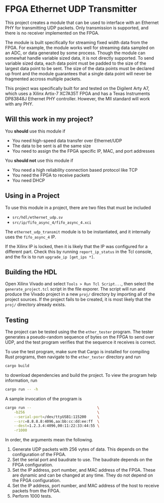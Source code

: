 # FPGA Ethernet UDP Transmitter

This project creates a module that can be used to interface with an Ethernet
PHY for transmitting UDP packets. Only transmission is supported, and there is
no receiver implemented on the FPGA.

The module is built specifically for streaming fixed width data from the FPGA.
For example, the module works well for streaming data sampled on an ADC, or
data generated by some process. Though the module can somewhat handle variable
sized data, it is not directly supported. To send variable sized data, each
data point must be padded to the size of the largest data point to be sent. The
size of the data points must be declared up front and the module guarantees
that a single data point will never be fragmented accross multiple packets.

This project was specifically built for and tested on the Digilent Arty A7,
which uses a Xilinx Artix-7 XC7A35T FPGA and has a Texas Instruments DP83848J
Ethernet PHY controller. However, the MII standard will work with any PHY.

## Will this work in my project?

You **should** use this module if

*   You need high-speed data transfer over Ethernet/UDP
*   The data to be sent is all the same size
*   You need to assign the the FPGA specific IP, MAC, and port addresses

You **should not** use this module if

*   You need a high reliability connection based protocol like TCP
*   You need the FPGA to receive packets
*   You need DHCP

## Using in a Project

To use this module in a project, there are two files that must be included

*   `src/hdl/ethernet_udp.sv`
*   `src/ip/fifo_async_4/fifo_async_4.xci`

The `ethernet_udp_transmit` module is to be instantiated, and it internally
uses the `fifo_async_4` IP.

If the Xilinx IP is locked, then it is likely that the IP was configured for
a different part. Check this by running `report_ip_status` in the Tcl console,
and the fix is to run `upgrade_ip [get_ips *]`.

## Building the HDL

Open Xilinx Vivado and select `Tools > Run Tcl Script...`, then select the
`generate_project.tcl` script in the file exporer. The script will run and
produce the Vivado project in a new `proj/` directory by importing all of the
project sources. If the project fails to be created, it is most likely that the
`proj/` directory already exists.

## Testing

The project can be tested using the the `ether_tester` program. The tester
generates a pseudo-random sequence of bytes on the FPGA to send over UDP, and
the test program verifies that the sequence it receives is correct.

To use the test program, make sure that Cargo is installed for compiling Rust
programs, then navigate to the `ether_tester` directory and run

```sh
cargo build
```

to download dependencies and build the project. To view the program help
information, run

```sh
cargo run -- -h
```

A sample invocation of the program is

```sh
cargo run --                              \
    -b256                                 \
    --serial-port=/dev/ttyUSB1:115200     \
    --src=8.8.8.8:4096,aa:bb:cc:dd:ee:ff  \
    --dest=1.2.3.4:4096,00:11:22:33:44:55 \
    -r1000
```

In order, the arguments mean the following.

1.  Generate UDP packets with 256 vytes of data. This depends on the
    configuration of the FPGA.
2.  Set the serial port and baudrate to use. The baudrate depends on the FPGA
    configuration.
3.  Set the IP address, port number, and MAC address of the FPGA. These are
    dynamic and can be changed at any time. They do not depend on the FPGA
    configuration.
4.  Set the IP address, port number, and MAC address of the host to receive
    packets from the FPGA.
5.  Perform 1000 tests.
